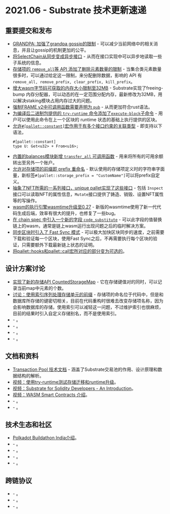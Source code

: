 # 2021.06 - Substrate 技术更新速递

## 重要提交和发布

* [GRANDPA: 加强了grandpa gossip的限制](https://github.com/paritytech/substrate/pull/9131) - 可以减少当前网络中的相关消息，并且让gossip的机制更加的公平。
* [将SelectChain从同步变成异步接口](https://github.com/paritytech/substrate/pull/9128) - 从而在接口实现中可以异步地读取一些子系统的信息。
* [存储项的 `remove_all`等 API 添加了删除元素数量的限制](https://github.com/paritytech/substrate/pull/9106) - 当集合类元素数量很多时，可以通过给定这一限制，来分配删除数据，影响的 API 有`remove_all, remove_prefix, clear_prefix, kill_prefix`。
* [增大wasm字节码可获取的内存大小限制至32MB](https://github.com/paritytech/substrate/pull/9102) - Substrate实现了freeing-bump 内存分配器，可以动态的在一定范围分配内存，最新修改为32MB，用以解决staking模块占用内存过大的问题。
* [强制FRAME v2中可调用函数需要声明为 `pub`](https://github.com/paritytech/substrate/pull/9085) - 从而更加符合rust语法。
* [为编译后二进制包提供的 `try-runtime` 命令添加了`execute-block`子命令](https://github.com/paritytech/substrate/pull/9077) - 用户可以使用此命令在上一个区块的 runtime 状态的基础上执行提供的区块。
* [允许`#[pallet::constant]`宏作用于有多个接口约束的关联类型](https://github.com/paritytech/substrate/pull/9050) - 即支持以下语法，
	```
	#[pallet::constant]
	type U: Get<u32> + From<u16>;
	```
* [内置的balances模块新增 `transfer_all` 可调用函数](https://github.com/paritytech/substrate/pull/9018) - 用来将所有的可用余额转出至另外一个账户。
* [允许对存储项的前缀即 prefix 重命名](https://github.com/paritytech/substrate/pull/9016) - 默认使用的存储项定义时的字符串字面量，新标签`#[pallet::storage_prefix = "CustomName"]`可以将prefix自定义。
* [抽象了NFT所需的一系列接口，unique pallet实现了这些接口](https://github.com/paritytech/substrate/pull/8993) - 包括 `Inspect` 接口可以读取NFT的属性信息，`Mutate`接口提供了铸造、销毁、设置NFT属性等的写操作。
* [wasm的执行引擎wasmtime升级至0.27](https://github.com/paritytech/substrate/pull/8913) - 新版的wasmtime使用了新一代代码生成后端，效率有很大的提升，也修复了一些bug。
* [在 chain spec 中引入一个新的字段 `code_substitute`](https://github.com/paritytech/substrate/pull/8898) - 可以此字段的值替换链上的wasm，通常是链上wasm运行出现问题之后的临时解决方案。
* [同步区块时引入了 Fast Sync 模式](https://github.com/paritytech/substrate/pull/8884) - 可以极大加快区块同步的速度，之前需要下载和验证每一个区块，使用Fast Sync之后，不再需要执行每个区块的验证，只需要额外下载最新链上状态的证明。
* [将pallet::hooks和pallet::call宏所对应的部分变为可选的](https://github.com/paritytech/substrate/pull/8853)。

## 设计方案讨论

* [实现了新的存储API CountedStorageMap](https://github.com/paritytech/substrate/pull/9125) - 它在存储键值对的同时，可以记录当前map中元素的个数。
* [讨论：使用索引序列处理存储单元的前缀](https://github.com/paritytech/substrate/issues/8964) - 存储项的命名位于代码中，但是和数据库所存储的键密切相关，目前在代码重构时很难去改变存储项名称，因为会影响数据库的存储，使用索引可以减轻这一问题，不过维护索引也很麻烦，目前的结果时引入自定义存储别名，而不是使用索引。
* []() - 。
* []() - 。
* []() - 。
* []() - 。


## 文档和资料

* [Transaction Pool 技术文档](https://github.com/paritytech/substrate/pull/9056) - 涵盖了Substrate交易池的作用、设计原理和数据结构的解析。
* [视频：使用try-runtime测试存储迁移和runtime升级](https://twitter.com/substrate_io/status/1404801658828333061)。
* [视频：Substrate for Solidity Developers - An Introduction](https://twitter.com/0xPoland/status/1398202313530040322)。
* [视频：WASM Smart Contracts 介绍](https://twitter.com/substrate_io/status/1394318747465396225)。
* []() - 。
* []() - 。

## 技术生态和社区

* [Polkadot Buildathon India介绍](https://twitter.com/substrate_io/status/1402675900991352842)。
* []() - 。
* []() - 。
* []() - 。
* []() - 。

## 跨链协议

* []() - 。
* []() - 。
* []() - 。
